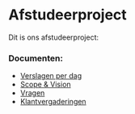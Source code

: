 # Afstudeerproject
Dit is ons afstudeerproject:

### Documenten:
* [Verslagen per dag](https://github.com/martijnmeeldijk/afstudeerproject/blob/master/docs/dagverslagen.md)
* [Scope & Vision](https://github.com/martijnmeeldijk/afstudeerproject/blob/master/docs/Scope%20%26%20Vision.md)
* [Vragen](https://github.com/martijnmeeldijk/afstudeerproject/blob/master/docs/Vragen.md)
* [Klantvergaderingen](https://github.com/martijnmeeldijk/afstudeerproject/blob/master/docs/klantvergaderingen.md)

